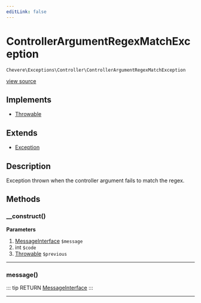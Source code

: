 ```yaml
---
editLink: false
---
```


# ControllerArgumentRegexMatchException

`Chevere\Exceptions\Controller\ControllerArgumentRegexMatchException`

[view source](https://github.com/chevere/chevere/blob/master/exceptions/Controller/ControllerArgumentRegexMatchException.php)

## Implements

- [Throwable](https://www.php.net/manual/class.throwable)

## Extends

- [Exception](../Core/Exception.md)

## Description

Exception thrown when the controller argument fails to match the regex.

## Methods

### __construct()

**Parameters**

1. [MessageInterface](../../Interfaces/Message/MessageInterface.md) `$message`
2. int `$code`
3. [Throwable](https://www.php.net/manual/class.throwable) `$previous`

---

### message()

::: tip RETURN
[MessageInterface](../../Interfaces/Message/MessageInterface.md)
:::

---

